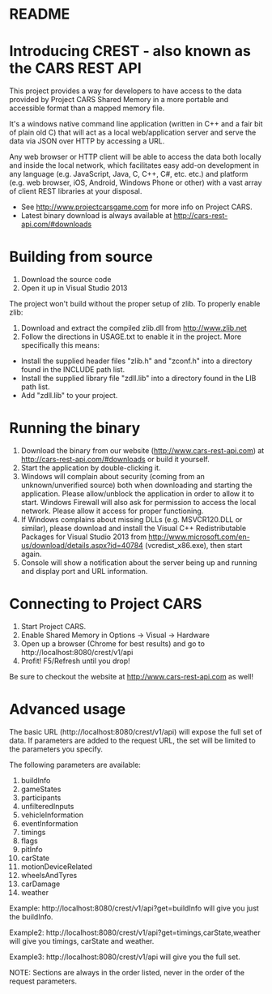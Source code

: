 # README #

# Introducing CREST - also known as the CARS REST API #

This project provides a way for developers to have access to the data provided by Project CARS Shared Memory in a more portable and accessible format than a mapped memory file.

It's a windows native command line application (written in C++ and a fair bit of plain old C) that will act as a local web/application server and serve the data via JSON over HTTP by accessing a URL.

Any web browser or HTTP client will be able to access the data both locally and inside the local network, which facilitates easy add-on development in any language (e.g. JavaScript, Java, C, C++, C#, etc. etc.) and platform (e.g. web browser, iOS, Android, Windows Phone or other) with a vast array of client REST libraries at your disposal.

* See http://www.projectcarsgame.com for more info on Project CARS.
* Latest binary download is always available at http://cars-rest-api.com/#downloads

# Building from source

1. Download the source code
2. Open it up in Visual Studio 2013

The project won't build without the proper setup of zlib. To properly enable zlib:

1. Download and extract the compiled zlib.dll from http://www.zlib.net
2. Follow the directions in USAGE.txt to enable it in the project. More specifically this means:

  * Install the supplied header files "zlib.h" and "zconf.h" into a directory found in the INCLUDE path list.
  * Install the supplied library file "zdll.lib" into a directory found in the LIB path list.
  * Add "zdll.lib" to your project.

# Running the binary

1. Download the binary from our website (http://www.cars-rest-api.com) at http://cars-rest-api.com/#downloads or build it yourself.
2. Start the application by double-clicking it.
3. Windows will complain about security (coming from an unknown/unverified source) both when downloading and starting the application. Please allow/unblock the application in order to allow it to start. Windows Firewall will also ask for permission to access the local network. Please allow it access for proper functioning.
4. If Windows complains about missing DLLs (e.g. MSVCR120.DLL or similar), please download and install the Visual C++ Redistributable Packages for Visual Studio 2013 from http://www.microsoft.com/en-us/download/details.aspx?id=40784 (vcredist_x86.exe), then start again.
5. Console will show a notification about the server being up and running and display port and URL information.

# Connecting to Project CARS

1. Start Project CARS.
2. Enable Shared Memory in Options -> Visual -> Hardware
3. Open up a browser (Chrome for best results) and go to http://localhost:8080/crest/v1/api
4. Profit! F5/Refresh until you drop!

Be sure to checkout the website at http://www.cars-rest-api.com as well!

# Advanced usage

The basic URL (http://localhost:8080/crest/v1/api) will expose the full set of data. If parameters are added to the request URL, the set will be limited to the parameters you specify.

The following parameters are available:

1. buildInfo
2. gameStates
3. participants
4. unfilteredInputs
5. vehicleInformation
6. eventInformation
7. timings
8. flags
9. pitInfo
10. carState
11. motionDeviceRelated
12. wheelsAndTyres
13. carDamage
14. weather

Example:  http://localhost:8080/crest/v1/api?get=buildInfo will give you just the buildInfo.

Example2: http://localhost:8080/crest/v1/api?get=timings,carState,weather will give you timings, carState and weather.

Example3: http://localhost:8080/crest/v1/api will give you the full set.

NOTE: Sections are always in the order listed, never in the order of the request parameters.
